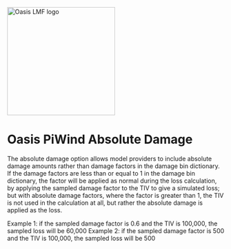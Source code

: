 <img src="https://oasislmf.org/packages/oasis_theme_package/themes/oasis_theme/assets/src/oasis-lmf-colour.png" alt="Oasis LMF logo" width="250"/>

# Oasis PiWind Absolute Damage

The absolute damage option allows model providers to include absolute damage amounts rather than damage factors in the damage bin dictionary. If the damage factors are less than or equal to 1 in the damage bin dictionary, the factor will be applied as normal during the loss calculation, by applying the sampled damage factor to the TIV to give a simulated loss; but with absolute damage factors, where the factor is greater than 1, the TIV is not used in the calculation at all, but rather the absolute damage is applied as the loss.

Example 1: if the sampled damage factor is 0.6 and the TIV is 100,000, the sampled loss will be 60,000
Example 2: if the sampled damage factor is 500 and the TIV is 100,000, the sampled loss will be 500
